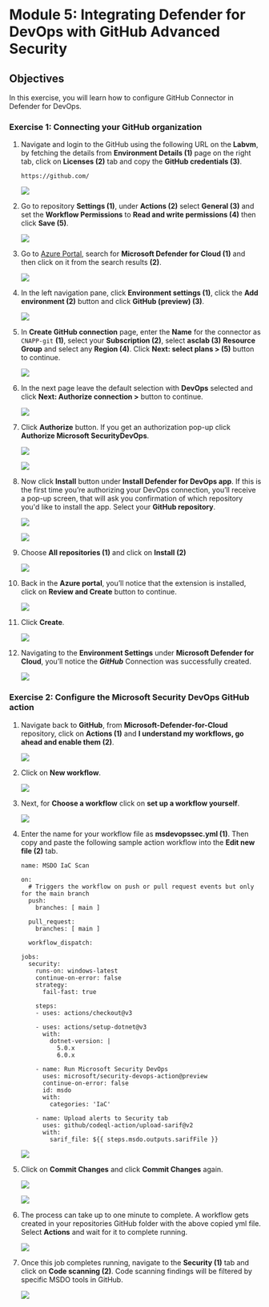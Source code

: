 # Module 5:  Integrating Defender for DevOps with GitHub Advanced Security

## Objectives
In this exercise, you will learn how to configure GitHub Connector in Defender for DevOps.

### Exercise 1: Connecting your GitHub organization

1. Navigate and login to the GitHub using the following URL on the **Labvm**, by fetching the details from **Environment Details (1)** page on the right tab, click on **Licenses (2)** tab and copy the **GitHub credentials (3)**.

      ```
      https://github.com/
      ```

      ![](images/gitcred.png)

1. Go to repository **Settings (1)**, under **Actions (2)** select **General (3)** and set the **Workflow Permissions** to **Read and write permissions (4)** then click **Save (5)**.

      ![](images/m4-img18.png)

2.	Go to [Azure Portal](http://portal.azure.com/), search for **Microsoft Defender for Cloud (1)** and then click on it from the search results **(2)**. 

      ![](images/m1-img1.png)

3.	In the left navigation pane, click **Environment settings (1)**, click the **Add environment (2)** button and click **GitHub (preview) (3)**. 

      ![](images/m4-img1.png)

4. In **Create GitHub connection** page, enter the **Name** for the connector as `CNAPP-git` **(1)**, select your **Subscription (2)**, select **asclab (3)** **Resource Group** and select any **Region (4)**.	Click **Next: select plans > (5)** button to continue.

      ![](images/m4-img2.png)

5. In the next page leave the default selection with **DevOps** selected and click **Next: Authorize connection >** button to continue. 

      ![](images/m4-img3.png)


6. Click **Authorize** button. If you get an authorization pop-up click **Authorize Microsoft SecurityDevOps**.

      ![](images/m4-img4.png)

      ![](images/m4-img5.png)

7. Now click **Install** button under **Install Defender for DevOps app**. If this is the first time you’re authorizing your DevOps connection, you’ll receive a pop-up screen, that will ask you confirmation of which repository you'd like to install the app. Select your **GitHub repository**. 

      ![](images/m4-img6.png)
  
      ![](images/m4-img7.png)

8. Choose **All repositories (1)** and click on **Install (2)**

      ![](images/m4-img8.png)

9. Back in the **Azure portal**, you’ll notice that the extension is installed, click on **Review and Create** button to continue.  

      ![](images/m4-img9.png)

10. Click **Create**.

      ![](images/m4-img10.png)

11. Navigating to the **Environment Settings** under **Microsoft Defender for Cloud**, you’ll notice the ***GitHub*** Connection was successfully created. 

      ![](images/m4-img11.png)

### Exercise 2: Configure the Microsoft Security DevOps GitHub action

1. Navigate back to **GitHub**, from **Microsoft-Defender-for-Cloud** repository, click on **Actions (1)** and **I understand my workflows, go ahead and enable them (2)**.

      ![](images/m4-img24.png)

2.	Click on **New workflow**.

      ![](images/m4-img25.png)

3.	Next, for **Choose a workflow** click on **set up a workflow yourself**.  

      ![](images/m4-img26.png)

4. Enter the name for your workflow file as **msdevopssec.yml (1)**. Then copy and paste the following sample action workflow into the **Edit new file (2)** tab. 

    ~~~~~~
    name: MSDO IaC Scan

    on:
      # Triggers the workflow on push or pull request events but only for the main branch
      push:
        branches: [ main ]

      pull_request:
        branches: [ main ]

      workflow_dispatch:

    jobs:
      security:
        runs-on: windows-latest
        continue-on-error: false
        strategy:
          fail-fast: true

        steps:
        - uses: actions/checkout@v3

        - uses: actions/setup-dotnet@v3
          with:
            dotnet-version: |
              5.0.x
              6.0.x

        - name: Run Microsoft Security DevOps
          uses: microsoft/security-devops-action@preview
          continue-on-error: false
          id: msdo
          with:
            categories: 'IaC'

        - name: Upload alerts to Security tab
          uses: github/codeql-action/upload-sarif@v2
          with:
            sarif_file: ${{ steps.msdo.outputs.sarifFile }}
    ~~~~~~~

   
      ![](images/m4-img27.png)

5.	Click on **Commit Changes** and click **Commit Changes** again. 

      ![](images/m4-img14.png)

      ![](images/m4-img15.png)

6. The process can take up to one minute to complete. A workflow gets created in your repositories GitHub folder with the above copied yml file. Select **Actions** and wait for it to complete running. 

      ![](images/m4-img17.png)

7.	Once this job completes running, navigate to the **Security (1)** tab and click on **Code scanning (2)**. Code scanning findings will be filtered by specific MSDO tools in GitHub.

      ![](images/m4-img28.png)

